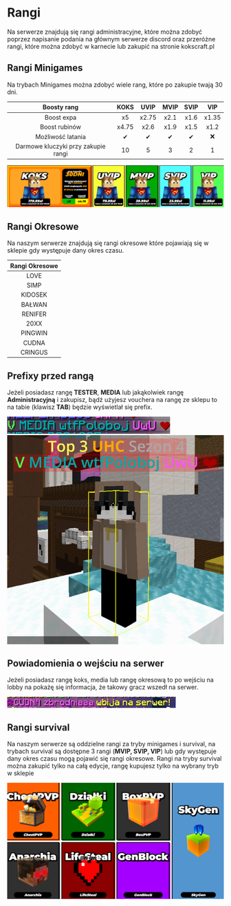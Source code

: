 # Rangi
Na serwerze znajdują się rangi administracyjne, które można zdobyć poprzez napisanie podania na głównym serwerze discord oraz przeróżne rangi, które można zdobyć w karnecie lub zakupić na stronie kokscraft.pl

## Rangi Minigames
Na trybach Minigames można zdobyć wiele rang, które po zakupie twają 30 dni.

|             Boosty rang             | **KOKS** | **UVIP** | **MVIP** | **SVIP** | **VIP** |
|:-----------------------------------:|:--------:|:--------:|:--------:|:--------:|:-------:|
|             Boost expa              |    x5    |  x2.75   |   x2.1   |   x1.6   |  x1.35  |
|            Boost rubinów            |  x4.75   |   x2.6   |   x1.9   |   x1.5   |  x1.2   |
|          Możliwość latania          |    ✔     |    ✔     |    ✔     |    ✔     |    ❌    |
| Darmowe kluczyki przy zakupie rangi |    10    |    5     |    3     |    2     |    1    |

![ranks](/assets/ranks/rangi.png)

## Rangi Okresowe
Na naszym serwerze znajdują się rangi okresowe które pojawiają się w sklepie gdy występuje dany okres czasu.

| Rangi Okresowe |
|:--------------:|
|      LOVE      |
|      SIMP      |
|    KIDOSEK     |
|     BAŁWAN     |
|    RENIFER     |
|      20XX      |
|    PINGWIN     |
|     CUDNA      |
|    CRINGUS     |




## Prefixy przed rangą
Jeżeli posiadasz rangę **TESTER**, **MEDIA** lub jakąkolwiek rangę **Administracyjną** i zakupisz, bądź użyjesz vouchera na rangę ze sklepu to na tabie (klawisz **TAB**) będzie wyświetlał się prefix.
 
 ![ranks](/assets/ranks/prefixprzedranga.png)
![ranks](/assets/ranks/prefix.png)

## Powiadomienia o wejściu na serwer
Jeżeli posiadasz rangę koks, media lub rangę okresową to po wejściu na lobby na pokażę się informacja, że takowy gracz wszedł na serwer.

 ![ranks](/assets/ranks/wejscienalobby.png)

## Rangi survival
Na naszym serwerze są oddzielne rangi za tryby minigames i survival, 
na trybach survival są dostępne 3 rangi (**MVIP, SVIP, VIP**) lub gdy występuje dany okres 
czasu mogą pojawić się rangi okresowe. Rangi na tryby survival można zakupić 
tylko na całą edycje, rangę kupujesz tylko na wybrany tryb w sklepie

![ranks](/assets/ranks/rangisurvival.png)